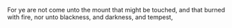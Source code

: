 For ye are not come unto the mount that might be touched, and that burned with fire, nor unto blackness, and darkness, and tempest,
